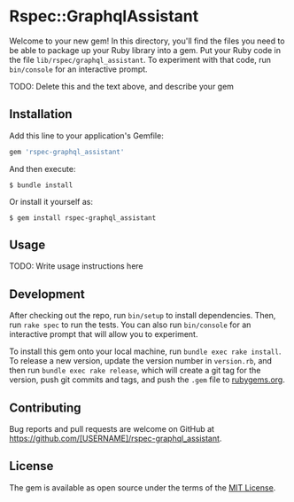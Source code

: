 # Rspec::GraphqlAssistant

Welcome to your new gem! In this directory, you'll find the files you need to be able to package up your Ruby library into a gem. Put your Ruby code in the file `lib/rspec/graphql_assistant`. To experiment with that code, run `bin/console` for an interactive prompt.

TODO: Delete this and the text above, and describe your gem

## Installation

Add this line to your application's Gemfile:

```ruby
gem 'rspec-graphql_assistant'
```

And then execute:

    $ bundle install

Or install it yourself as:

    $ gem install rspec-graphql_assistant

## Usage

TODO: Write usage instructions here

## Development

After checking out the repo, run `bin/setup` to install dependencies. Then, run `rake spec` to run the tests. You can also run `bin/console` for an interactive prompt that will allow you to experiment.

To install this gem onto your local machine, run `bundle exec rake install`. To release a new version, update the version number in `version.rb`, and then run `bundle exec rake release`, which will create a git tag for the version, push git commits and tags, and push the `.gem` file to [rubygems.org](https://rubygems.org).

## Contributing

Bug reports and pull requests are welcome on GitHub at https://github.com/[USERNAME]/rspec-graphql_assistant.


## License

The gem is available as open source under the terms of the [MIT License](https://opensource.org/licenses/MIT).
